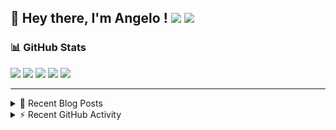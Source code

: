 ## 👋 Hey there, I'm Angelo ! ![](https://img.shields.io/badge/Intel-Core_i5_12th-0071C5?style=for-the-badge&logo=intel&logoColor=white) <a href="https://www.buymeacoffee.com/angelodotnet" target="_blank"><img src="https://img.shields.io/badge/Buy%20Me%20A%20Coffee-FFDD00.svg?style=for-the-badge&logo=Buy-Me-A-Coffee&logoColor=black"></a>

### 📊 GitHub Stats
![](http://github-profile-summary-cards.vercel.app/api/cards/profile-details?username=angelodotnet&theme=darcula)
![](http://github-profile-summary-cards.vercel.app/api/cards/repos-per-language?username=angelodotnet&theme=dracula)
![](http://github-profile-summary-cards.vercel.app/api/cards/most-commit-language?username=angelodotnet&theme=dracula)
![](http://github-profile-summary-cards.vercel.app/api/cards/stats?username=angelodotnet&theme=dracula)
![](http://github-profile-summary-cards.vercel.app/api/cards/productive-time?username=angelodotnet&theme=dracula&utcOffset=8)

---

<details>
  <summary>📝 Recent Blog Posts</summary>

  <!-- BLOG-POST-LIST:START -->
- [How to secure minimal api microservices with asp.net core identity](https://dev.to/angelodotnet/how-to-secure-minimal-api-microservices-with-aspnet-core-identity-2o68)
- [How to connect two microservices with RabbitMQ](https://dev.to/angelodotnet/example-of-microservice-communication-with-rabbitmq-3b2f)
- [How to create a simple appointment calendar](https://dev.to/angelodotnet/example-to-create-a-appointment-calendar-477n)
- [Docker configurations for .NET applications and more](https://dev.to/angelodotnet/docker-configurations-for-net-applications-and-more-1pg8)
- [How to create a background email sender with outbox pattern integration](https://dev.to/angelodotnet/example-to-create-a-background-email-sender-with-outbox-pattern-integration-4cdl)
<!-- BLOG-POST-LIST:END -->
  
</details>

<details>
  <summary> ⚡ Recent GitHub Activity</summary>

  <!--START_SECTION:activity-->
1. 🎉 Merged PR [#109](https://github.com/AngeloDotNet/GSWCloudApp/pull/109) in [AngeloDotNet/GSWCloudApp](https://github.com/AngeloDotNet/GSWCloudApp)
2. 💪 Opened PR [#109](https://github.com/AngeloDotNet/GSWCloudApp/pull/109) in [AngeloDotNet/GSWCloudApp](https://github.com/AngeloDotNet/GSWCloudApp)
3. 🎉 Merged PR [#108](https://github.com/AngeloDotNet/GSWCloudApp/pull/108) in [AngeloDotNet/GSWCloudApp](https://github.com/AngeloDotNet/GSWCloudApp)
4. 💪 Opened PR [#108](https://github.com/AngeloDotNet/GSWCloudApp/pull/108) in [AngeloDotNet/GSWCloudApp](https://github.com/AngeloDotNet/GSWCloudApp)
5. 🎉 Merged PR [#107](https://github.com/AngeloDotNet/GSWCloudApp/pull/107) in [AngeloDotNet/GSWCloudApp](https://github.com/AngeloDotNet/GSWCloudApp)
<!--END_SECTION:activity-->

</details>

